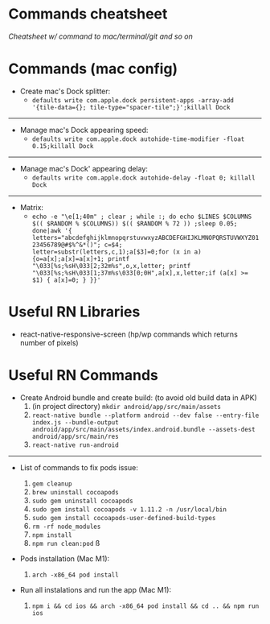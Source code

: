 # Commands cheatsheet
*Cheatsheet w/ command to mac/terminal/git and so on*

# Commands (mac config)

- Create mac's Dock splitter:
  - `defaults write com.apple.dock persistent-apps -array-add '{tile-data={}; tile-type="spacer-tile";}';killall Dock`
----
- Manage mac's Dock appearing speed:
  - `defaults write com.apple.dock autohide-time-modifier -float 0.15;killall Dock`
----
- Manage mac's Dock' appearing delay:
  - `defaults write com.apple.dock autohide-delay -float 0; killall Dock`
----
- Matrix:
  - `echo -e "\e[1;40m" ; clear ; while :; do echo $LINES $COLUMNS $(( $RANDOM % $COLUMNS)) $(( $RANDOM % 72 )) ;sleep 0.05; done|awk '{ letters="abcdefghijklmnopqrstuvwxyzABCDEFGHIJKLMNOPQRSTUVWXYZ0123456789@#$%^&*()"; c=$4; letter=substr(letters,c,1);a[$3]=0;for (x in a) {o=a[x];a[x]=a[x]+1; printf "\033[%s;%sH\033[2;32m%s",o,x,letter; printf "\033[%s;%sH\033[1;37m%s\033[0;0H",a[x],x,letter;if (a[x] >= $1) { a[x]=0; } }}'`

# Useful RN Libraries

- react-native-responsive-screen (hp/wp commands which returns number of pixels)

# Useful RN Commands

- Create Android bundle and create build: (to avoid old build data in APK)
  1. (in project directory) `mkdir android/app/src/main/assets`
  2. `react-native bundle --platform android --dev false --entry-file index.js --bundle-output android/app/src/main/assets/index.android.bundle --assets-dest android/app/src/main/res`
  3. `react-native run-android`
----
- List of commands to fix pods issue:

  1) `gem cleanup`
  2) `brew uninstall cocoapods`
  3) `sudo gem uninstall cocoapods`
  4) `sudo gem install cocoapods -v 1.11.2 -n /usr/local/bin`
  5) `sudo gem install cocoapods-user-defined-build-types`
  6) `rm -rf node_modules`
  7) `npm install`
  8) `npm run clean:pod`
ß

- Pods installation (Mac M1):
  1. `arch -x86_64 pod install`

- Run all instalations and run the app (Mac M1):
  1. `npm i && cd ios && arch -x86_64 pod install && cd .. && npm run ios`
